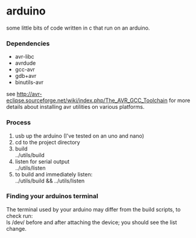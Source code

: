 # arduino

some little bits of code written in c that run on an arduino.

### Dependencies
+ avr-libc
+ avrdude
+ gcc-avr
+ gdb+avr
+ binutils-avr

see http://avr-eclipse.sourceforge.net/wiki/index.php/The_AVR_GCC_Toolchain for more details about installing avr utilities on various platforms.

### Process

1. usb up the arduino (I've tested on an uno and nano)  
2. cd to the project directory  
3. build  
    ../utils/build
4. listen for serial output  
    ../utils/listen
5. to build and immediately listen:  
    ../utils/build && ../utils/listen
    
### Finding your arduinos terminal

The terminal used by your arduino may differ from the build scripts, to check run:  
    ls /dev/
before and after attaching the device; you should see the list change.
